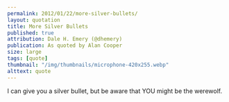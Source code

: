 ```yaml
---
permalink: 2012/01/22/more-silver-bullets/
layout: quotation
title: More Silver Bullets
published: true
attribution: Dale H. Emery (@dhemery)
publication: As quoted by Alan Cooper
size: large
tags: [quote]
thumbnail: "/img/thumbnails/microphone-420x255.webp"
alttext: quote
---
```


I can give you a silver bullet, but be aware that YOU might be the werewolf.

